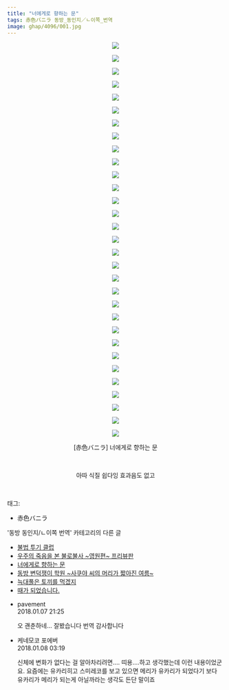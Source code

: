 ```yaml
---
title: "너에게로 향하는 문"
tags: 赤色バニラ 동방_동인지／ㄴ이쪽_번역
image: ghap/4096/001.jpg
---
```

<div class="article">
<p style="text-align: center; clear: none; float: none;"><img src="{{ site.nasurl }}/ghap/4096/001.jpg"/></p>
<p style="text-align: center; clear: none; float: none;"><img src="{{ site.nasurl }}/ghap/4096/002.jpg"/></p>
<p style="text-align: center; clear: none; float: none;"><img src="{{ site.nasurl }}/ghap/4096/003.jpg"/></p>
<p style="text-align: center; clear: none; float: none;"><img src="{{ site.nasurl }}/ghap/4096/004.jpg"/></p>
<p style="text-align: center; clear: none; float: none;"><img src="{{ site.nasurl }}/ghap/4096/005.jpg"/></p>
<p style="text-align: center; clear: none; float: none;"><img src="{{ site.nasurl }}/ghap/4096/006.jpg"/></p>
<p style="text-align: center; clear: none; float: none;"><img src="{{ site.nasurl }}/ghap/4096/007.jpg"/></p>
<p style="text-align: center; clear: none; float: none;"><img src="{{ site.nasurl }}/ghap/4096/008.jpg"/></p>
<p style="text-align: center; clear: none; float: none;"><img src="{{ site.nasurl }}/ghap/4096/009.jpg"/></p>
<p style="text-align: center; clear: none; float: none;"><img src="{{ site.nasurl }}/ghap/4096/010.jpg"/></p>
<p style="text-align: center; clear: none; float: none;"><img src="{{ site.nasurl }}/ghap/4096/011.jpg"/></p>
<p style="text-align: center; clear: none; float: none;"><img src="{{ site.nasurl }}/ghap/4096/012.jpg"/></p>
<p style="text-align: center; clear: none; float: none;"><img src="{{ site.nasurl }}/ghap/4096/013.jpg"/></p>
<p style="text-align: center; clear: none; float: none;"><img src="{{ site.nasurl }}/ghap/4096/014.jpg"/></p>
<p style="text-align: center; clear: none; float: none;"><img src="{{ site.nasurl }}/ghap/4096/015.jpg"/></p>
<p style="text-align: center; clear: none; float: none;"><img src="{{ site.nasurl }}/ghap/4096/016.jpg"/></p>
<p style="text-align: center; clear: none; float: none;"><img src="{{ site.nasurl }}/ghap/4096/017.jpg"/></p>
<p style="text-align: center; clear: none; float: none;"><img src="{{ site.nasurl }}/ghap/4096/018.jpg"/></p>
<p style="text-align: center; clear: none; float: none;"><img src="{{ site.nasurl }}/ghap/4096/019.jpg"/></p>
<p style="text-align: center; clear: none; float: none;"><img src="{{ site.nasurl }}/ghap/4096/020.jpg"/></p>
<p style="text-align: center; clear: none; float: none;"><img src="{{ site.nasurl }}/ghap/4096/021.jpg"/></p>
<p style="text-align: center; clear: none; float: none;"><img src="{{ site.nasurl }}/ghap/4096/022.jpg"/></p>
<p style="text-align: center; clear: none; float: none;"><img src="{{ site.nasurl }}/ghap/4096/023.jpg"/></p>
<p style="text-align: center; clear: none; float: none;"><img src="{{ site.nasurl }}/ghap/4096/024.jpg"/></p>
<p style="text-align: center; clear: none; float: none;"><img src="{{ site.nasurl }}/ghap/4096/025.jpg"/></p>
<p style="text-align: center; clear: none; float: none;"><img src="{{ site.nasurl }}/ghap/4096/026.jpg"/></p>
<p style="text-align: center; clear: none; float: none;"><img src="{{ site.nasurl }}/ghap/4096/027.jpg"/></p>
<p style="text-align: center; clear: none; float: none;"><img src="{{ site.nasurl }}/ghap/4096/028.jpg"/></p>
<p style="text-align: center; clear: none; float: none;"><img src="{{ site.nasurl }}/ghap/4096/029.jpg"/></p>
<p style="text-align: center; clear: none; float: none;"><img src="{{ site.nasurl }}/ghap/4096/030.jpg"/></p>
<p style="text-align: center; clear: none; float: none;"><img src="{{ site.nasurl }}/ghap/4096/031.jpg"/></p>
<p style="text-align: center; clear: none; float: none;">[赤色バニラ] 너에게로 향하는 문</p>
<p style="text-align: center; clear: none; float: none;"><br/></p>
<p style="text-align: center; clear: none; float: none;">아따 식질 쉽다잉 효과음도 없고</p>
<p><br/></p>
</div><div class="tagTrail">
<p>태그: </p>
<ul>
<li>赤色バニラ</li>
</ul>
</div><div class="another">
<p>'동방 동인지/ㄴ이쪽 번역' 카테고리의 다른 글</p>
<ul>
<li><a href="/2018-01-08-ghap_4098">불법 투기 클럽</a></li>
<li><a href="/2018-01-08-ghap_4097">우주의 죽음을 본 불로불사 ~영원편~ 프리뷰판</a></li>
<li><a href="/2018-01-07-ghap_4096">너에게로 향하는 문</a></li>
<li><a href="/2018-01-07-ghap_4095">동방 변덕쟁이 학원 ~사쿠야 씨의 머리가 짧아진 여름~</a></li>
<li><a href="/2018-01-05-ghap_4088">늑대풀은 토끼를 먹겠지</a></li>
<li><a href="/2018-01-05-ghap_4082">때가 되었습니다.</a></li>
</ul>
</div><div class="cb_module cb_fluid">
<div class="cb_wrt cb_profile">
<div class="comment">
<ul>
<li class="cb_thumb_off" id="comment15168702">
<div class="cb_comment_area">
<div class="cb_info_area">
<div class="cb_section">
<span class="cb_nick_name">pavement</span>
</div>
<div class="cb_section">
<span class="cb_date">2018.01.07 21:25 </span>
</div>
</div>
<div class="cb_dsc_comment">
<p class="cb_dsc">
											오 괜춘하네... 잘봤습니다 번역 감사합니다
										</p>
</div>
</div></li>
<li class="cb_thumb_off" id="comment15168918">
<div class="cb_comment_area">
<div class="cb_info_area">
<div class="cb_section">
<span class="cb_nick_name">케네모코 포에버</span>
</div>
<div class="cb_section">
<span class="cb_date">2018.01.08 03:19 </span>
</div>
</div>
<div class="cb_dsc_comment">
<p class="cb_dsc">
											신체에 변화가 없다는 걸 알아차리려면.... 띠용....하고 생각했는데 이런 내용이었군요. 요즘에는 유카리히고 스미레코를 보고 있으면 메리가 유카리가 되었다기 보다 유카리가 메리가 되는게 아닐까라는 생각도 든단 말이죠
										</p>
</div>
</div></li>
</ul>
</div>
</div><!-- commentList close -->
</div>